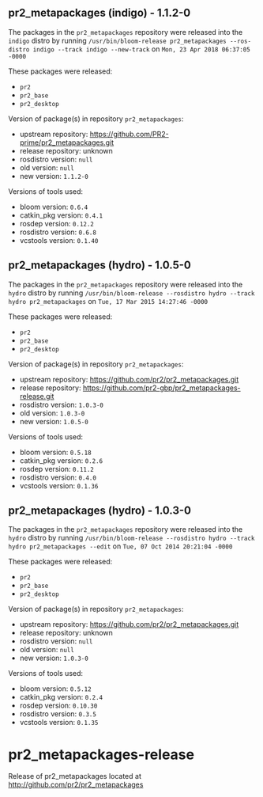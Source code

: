 ## pr2_metapackages (indigo) - 1.1.2-0

The packages in the `pr2_metapackages` repository were released into the `indigo` distro by running `/usr/bin/bloom-release pr2_metapackages --ros-distro indigo --track indigo --new-track` on `Mon, 23 Apr 2018 06:37:05 -0000`

These packages were released:
- `pr2`
- `pr2_base`
- `pr2_desktop`

Version of package(s) in repository `pr2_metapackages`:

- upstream repository: https://github.com/PR2-prime/pr2_metapackages.git
- release repository: unknown
- rosdistro version: `null`
- old version: `null`
- new version: `1.1.2-0`

Versions of tools used:

- bloom version: `0.6.4`
- catkin_pkg version: `0.4.1`
- rosdep version: `0.12.2`
- rosdistro version: `0.6.8`
- vcstools version: `0.1.40`


## pr2_metapackages (hydro) - 1.0.5-0

The packages in the `pr2_metapackages` repository were released into the `hydro` distro by running `/usr/bin/bloom-release --rosdistro hydro --track hydro pr2_metapackages` on `Tue, 17 Mar 2015 14:27:46 -0000`

These packages were released:
- `pr2`
- `pr2_base`
- `pr2_desktop`

Version of package(s) in repository `pr2_metapackages`:
- upstream repository: https://github.com/pr2/pr2_metapackages.git
- release repository: https://github.com/pr2-gbp/pr2_metapackages-release.git
- rosdistro version: `1.0.3-0`
- old version: `1.0.3-0`
- new version: `1.0.5-0`

Versions of tools used:
- bloom version: `0.5.18`
- catkin_pkg version: `0.2.6`
- rosdep version: `0.11.2`
- rosdistro version: `0.4.0`
- vcstools version: `0.1.36`


## pr2_metapackages (hydro) - 1.0.3-0

The packages in the `pr2_metapackages` repository were released into the `hydro` distro by running `/usr/bin/bloom-release --rosdistro hydro --track hydro pr2_metapackages --edit` on `Tue, 07 Oct 2014 20:21:04 -0000`

These packages were released:
- `pr2`
- `pr2_base`
- `pr2_desktop`

Version of package(s) in repository `pr2_metapackages`:
- upstream repository: https://github.com/pr2/pr2_metapackages.git
- release repository: unknown
- rosdistro version: `null`
- old version: `null`
- new version: `1.0.3-0`

Versions of tools used:
- bloom version: `0.5.12`
- catkin_pkg version: `0.2.4`
- rosdep version: `0.10.30`
- rosdistro version: `0.3.5`
- vcstools version: `0.1.35`


pr2_metapackages-release
========================

Release of pr2_metapackages located at http://github.com/pr2/pr2_metapackages
